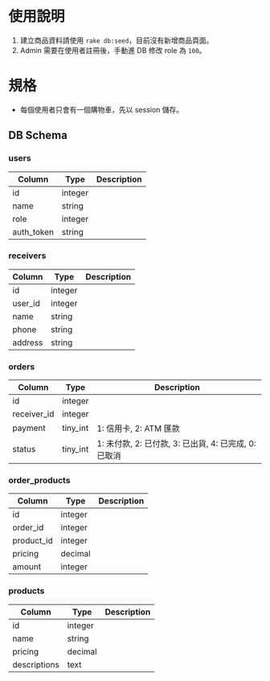 # 使用說明

1. 建立商品資料請使用 `rake db:seed`，目前沒有新增商品頁面。
2. Admin 需要在使用者註冊後，手動進 DB 修改 role 為 `100`。

# 規格

- 每個使用者只會有一個購物車，先以 session 儲存。

## DB Schema

### users

| Column     | Type    | Description |
| ---------- | ------- | ----------- |
| id         | integer |             |
| name       | string  |             |
| role       | integer |             |
| auth_token | string  |             |

### receivers

| Column  | Type    | Description |
| ------- | ------- | ----------- |
| id      | integer |             |
| user_id | integer |             |
| name    | string  |             |
| phone   | string  |             |
| address | string  |             |

### orders

| Column      | Type     | Description                            |
| ----------- | -------- | -------------------------------------- |
| id          | integer  |                                        |
| receiver_id | integer  |                                        |
| payment     | tiny_int | 1: 信用卡, 2: ATM 匯款                      |
| status      | tiny_int | 1: 未付款, 2: 已付款, 3: 已出貨, 4: 已完成, 0: 已取消 |


### order_products

| Column     | Type    | Description |
| ---------- | ------- | ----------- |
| id         | integer |             |
| order_id   | integer |             |
| product_id | integer |             |
| pricing    | decimal |             |
| amount     | integer |             |


### products

| Column       | Type    | Description |
| ------------ | ------- | ----------- |
| id           | integer |             |
| name         | string  |             |
| pricing      | decimal |             |
| descriptions | text    |             |

